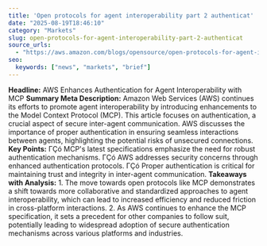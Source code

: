 ```yaml
---
title: 'Open protocols for agent interoperability part 2 authenticat'
date: "2025-08-19T18:46:10"
category: "Markets"
slug: open-protocols-for-agent-interoperability-part-2-authenticat
source_urls:
  - "https://aws.amazon.com/blogs/opensource/open-protocols-for-agent-interoperability-part-2-authentication-on-mcp/"
seo:
  keywords: ["news", "markets", "brief"]
---
```

**Headline:**  AWS Enhances Authentication for Agent Interoperability with MCP  **Summary Meta Description:** Amazon Web Services (AWS) continues its efforts to promote agent interoperability by introducing enhancements to the Model Context Protocol (MCP). This article focuses on authentication, a crucial aspect of secure inter-agent communication. AWS discusses the importance of proper authentication in ensuring seamless interactions between agents, highlighting the potential risks of unsecured connections.  **Key Points:**  ΓÇó MCP's latest specifications emphasize the need for robust authentication mechanisms. ΓÇó AWS addresses security concerns through enhanced authentication protocols. ΓÇó Proper authentication is critical for maintaining trust and integrity in inter-agent communication.  **Takeaways with Analysis:**   1. The move towards open protocols like MCP demonstrates a shift towards more collaborative and standardized approaches to agent interoperability, which can lead to increased efficiency and reduced friction in cross-platform interactions.  2. As AWS continues to enhance the MCP specification, it sets a precedent for other companies to follow suit, potentially leading to widespread adoption of secure authentication mechanisms across various platforms and industries. 
